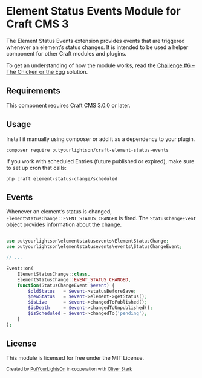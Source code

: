 # Element Status Events Module for Craft CMS 3

The Element Status Events extension provides events that are triggered whenever an element’s status changes. It is intended to be used a helper component for other Craft modules and plugins.

To get an understanding of how the module works, read the [Challenge #6 – The Chicken or the Egg](https://craftcodingchallenge.com/challenge-6-the-chicken-or-the-egg) solution.

## Requirements

This component requires Craft CMS 3.0.0 or later.

## Usage

Install it manually using composer or add it as a dependency to your plugin.
```
composer require putyourlightson/craft-element-status-events
```    
    
If you work with scheduled Entries (future published or expired), make sure to set up cron that calls:
```
php craft element-status-change/scheduled
```    


## Events

Whenever an element’s status is changed, `ElementStatusChange::EVENT_STATUS_CHANGED` is fired. The `StatusChangeEvent` object provides information about the change.

```php

use putyourlightson\elementstatusevents\ElementStatusChange;
use putyourlightson\elementstatusevents\events\StatusChangeEvent;

// ...

Event::on(
    ElementStatusChange::class, 
    ElementStatusChange::EVENT_STATUS_CHANGED, 
    function(StatusChangeEvent $event) {
        $oldStatus   = $event->statusBeforeSave;
        $newStatus   = $event->element->getStatus();
        $isLive      = $event->changedToPublished();
        $isDeath     = $event->changedToUnpublished();
        $isScheduled = $event->changedTo('pending');
    }
);
```


## License

This module is licensed for free under the MIT License.


<small>Created by [PutYourLightsOn](https://putyourlightson.com/) in cooperation with [Oliver Stark](https://github.com/ostark)</small>
